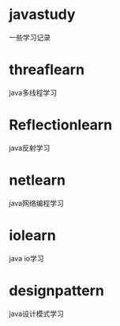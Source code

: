 # javastudy
一些学习记录

# threaflearn
java多线程学习

# Reflectionlearn
java反射学习

# netlearn
java网络编程学习

# iolearn
java io学习

# designpattern
java设计模式学习
